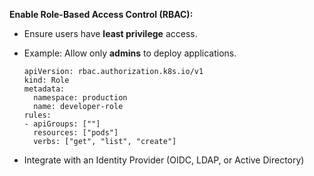 **Enable Role-Based Access Control (RBAC):**

-   Ensure users have **least privilege** access.
-   Example: Allow only **admins** to deploy applications.

		apiVersion: rbac.authorization.k8s.io/v1
		kind: Role
		metadata:
		  namespace: production
		  name: developer-role
		rules:
		- apiGroups: [""]
		  resources: ["pods"]
		  verbs: ["get", "list", "create"]

- Integrate with an Identity Provider (OIDC, LDAP, or Active Directory) 
